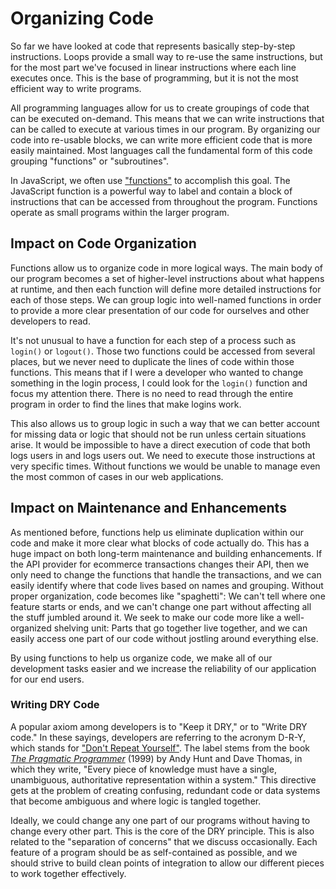 # Organizing Code

So far we have looked at code that represents basically step-by-step instructions. Loops provide a small way to re-use the same instructions, but for the most part we've focused in linear instructions where each line executes once. This is the base of programming, but it is not the most efficient way to write programs.

All programming languages allow for us to create groupings of code that can be executed on-demand. This means that we can write instructions that can be called to execute at various times in our program. By organizing our code into re-usable blocks, we can write more efficient code that is more easily maintained. Most languages call the fundamental form of this code grouping "functions" or "subroutines".

In JavaScript, we often use ["functions"](https://developer.mozilla.org/en-US/docs/Web/JavaScript/Reference/Functions) to accomplish this goal. The JavaScript function is a powerful way to label and contain a block of instructions that can be accessed from throughout the program. Functions operate as small programs within the larger program.

## Impact on Code Organization

Functions allow us to organize code in more logical ways. The main body of our program becomes a set of higher-level instructions about what happens at runtime, and then each function will define more detailed instructions for each of those steps. We can group logic into well-named functions in order to provide a more clear presentation of our code for ourselves and other developers to read.

It's not unusual to have a function for each step of a process such as `login()` or `logout()`. Those two functions could be accessed from several places, but we never need to duplicate the lines of code within those functions. This means that if I were a developer who wanted to change something in the login process, I could look for the `login()` function and focus my attention there. There is no need to read through the entire program in order to find the lines that make logins work.

This also allows us to group logic in such a way that we can better account for missing data or logic that should not be run unless certain situations arise. It would be impossible to have a direct execution of code that both logs users in and logs users out. We need to execute those instructions at very specific times. Without functions we would be unable to manage even the most common of cases in our web applications.

## Impact on Maintenance and Enhancements

As mentioned before, functions help us eliminate duplication within our code and make it more clear what blocks of code actually do. This has a huge impact on both long-term maintenance and building enhancements. If the API provider for ecommerce transactions changes their API, then we only need to change the functions that handle the transactions, and we can easily identify where that code lives based on names and grouping. Without proper organization, code becomes like "spaghetti": We can't tell where one feature starts or ends, and we can't change one part without affecting all the stuff jumbled around it. We seek to make our code more like a well-organized shelving unit: Parts that go together live together, and we can easily access one part of our code without jostling around everything else.

By using functions to help us organize code, we make all of our development tasks easier and we increase the reliability of our application for our end users. 

<div class="tip-box">

<h3>Writing DRY Code</h3>

<p>A popular axiom among developers is to "Keep it DRY," or to "Write DRY code." In these sayings, developers are referring to the acronym D-R-Y, which stands for <a href="https://en.wikipedia.org/wiki/Don%27t_repeat_yourself">"Don't Repeat Yourself"</a>. The label stems from the book <a href="https://en.wikipedia.org/wiki/The_Pragmatic_Programmer"><i>The Pragmatic Programmer</i></a> (1999) by Andy Hunt and Dave Thomas, in which they write,  "Every piece of knowledge must have a single, unambiguous, authoritative representation within a system." This directive gets at the problem of creating confusing, redundant code or data systems that become ambiguous and where logic is tangled together.</p>

<p>Ideally, we could change any one part of our programs without having to change every other part. This is the core of the DRY principle. This is also related to the "separation of concerns" that we discuss occasionally. Each feature of a program should be as self-contained as possible, and we should strive to build clean points of integration to allow our different pieces to work together effectively.</p>

</div>